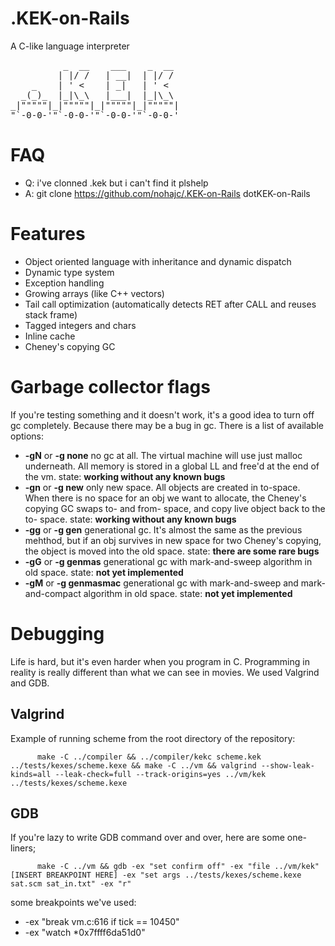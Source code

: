 # .KEK-on-Rails
A C-like language interpreter
<pre>
          _  __    ___    _  __  
         | |/ /   | __|  | |/ /  
    _    | ' <    | _|   | ' <   
  _(_)_  |_|\_\   |___|  |_|\_\  
_|"""""|_|"""""|_|"""""|_|"""""| 
"`-0-0-'"`-0-0-'"`-0-0-'"`-0-0-' 
</pre>

# FAQ

- Q: i've clonned .kek but i can't find it plshelp
- A: git clone https://github.com/nohajc/.KEK-on-Rails dotKEK-on-Rails

# Features
- Object oriented language with inheritance and dynamic dispatch
- Dynamic type system
- Exception handling
- Growing arrays (like C++ vectors)
- Tail call optimization (automatically detects RET after CALL and reuses stack frame)
- Tagged integers and chars
- Inline cache
- Cheney's copying GC

# Garbage collector flags
If you're testing something and it doesn't work, it's a good idea to turn off gc completely. Because there may be a bug in gc. There is a list of available options:
 - **-gN** or **-g none** no gc at all. The virtual machine will use just malloc underneath. All memory is stored in a global LL and free'd at the end of the vm. state: **working without any known bugs**
 - **-gn** or **-g new** only new space. All objects are created in to-space. When there is no space for an obj we want to allocate, the Cheney's copying GC swaps to- and from- space, and copy live object back to the to- space. state: **working without any known bugs**
 - **-gg** or **-g gen** generational gc. It's almost the same as the previous mehthod, but if an obj survives in new space for two Cheney's copying, the object is moved into the old space. state: **there are some rare bugs**
 - **-gG** or **-g genmas** generational gc with mark-and-sweep algorithm in old space. state: **not yet implemented**
 - **-gM** or **-g genmasmac** generational gc with mark-and-sweep and mark-and-compact algorithm in old space. state: **not yet implemented**

# Debugging
Life is hard, but it's even harder when you program in C. Programming in reality is really different than what we can see in movies. We used Valgrind and GDB.

## Valgrind
Example of running scheme from the root directory of the repository:

          make -C ../compiler && ../compiler/kekc scheme.kek ../tests/kexes/scheme.kexe && make -C ../vm && valgrind --show-leak-kinds=all --leak-check=full --track-origins=yes ../vm/kek ../tests/kexes/scheme.kexe

## GDB
If you're lazy to write GDB command over and over, here are some one-liners;

          make -C ../vm && gdb -ex "set confirm off" -ex "file ../vm/kek" [INSERT BREAKPOINT HERE] -ex "set args ../tests/kexes/scheme.kexe sat.scm sat_in.txt" -ex "r"

some breakpoints we've used:
 - -ex "break vm.c:616 if tick == 10450"
 - -ex "watch *0x7ffff6da51d0"
